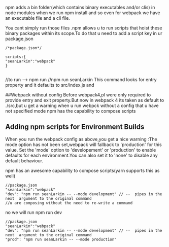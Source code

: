 npm adds a bin folder(which contains binary executables and/or clis) in node modules when we run npm install and so even for webpack we have an executable file and a cli file.

You cant simply run those files .npm allows u to run scripts that hoist these binary packages within its scope.To do that u need to add a script key in ur package.json

```
/*package.json*/

scripts:{
"seanLarkin":"webpack"
}


```
//to run --> npm run <nameOfTheScript>
  //npm run seanLarkin
  This command looks for entry property and it defaults to src/index.js and 
  
  ##Webpack without config
  Before webpack4,pl were only required to provide entry and exit property.But now in webpack 4 its taken as default to ./src,but u get a warning when u run webpck without a config that u have not specified mode
  npm has the capability to compose scripts
  
  ## Adding npm scripts for Environment Builds 
  
  When you run the webpack config as above,you get a nice warning :The mode option has not been set,webpack will fallback to 'production' for this value.
  Set the 'mode' option to 'developement' or 'production' to enable defaults for each environment.You can also set it to 'none' to disable any default behaviour.
  
  npm has an awesome capability to compose scripts(yarn supports this as well)
  
  ```
  //package.json
  "seanLarkin":"webpack"
  "dev": "npm run seanLarkin -- --mode development" // --  pipes in the next  argument to the original command
  //u are composing without the need to re-write a command
  
  ```
  no we will run 
  npm run dev
  
   ```
  //package.json
  "seanLarkin":"webpack"
  "dev": "npm run seanLarkin -- --mode development" // --  pipes in the next  argument to the original command
  "prod": "npm run seanLarkin -- --mode production"
  
  
  ```
